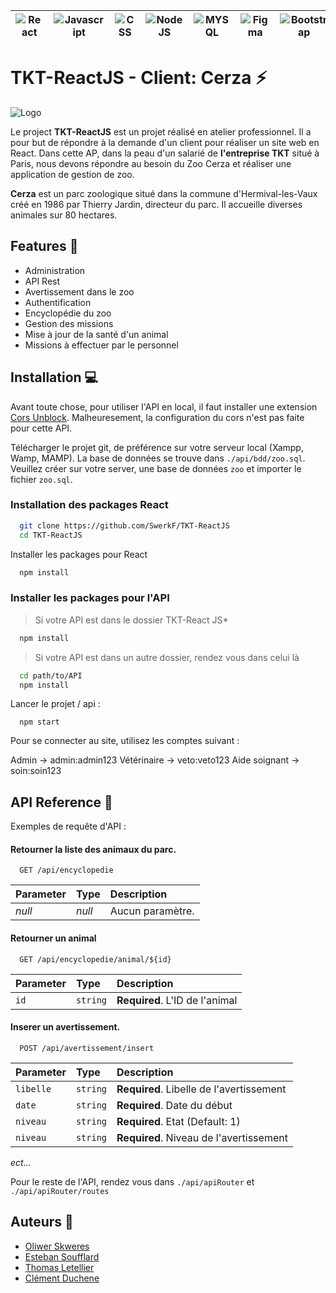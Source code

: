 
| ![React](https://img.shields.io/badge/React-20232A?style=for-the-badge&logo=react&logoColor=61DAFB) | ![Javascript](https://img.shields.io/badge/JavaScript-323330?style=for-the-badge&logo=javascript&logoColor=F7DF1E) | ![CSS](https://img.shields.io/badge/CSS3-1572B6?style=for-the-badge&logo=css3&logoColor=white) | ![NodeJS](https://img.shields.io/badge/Node.js-43853D?style=for-the-badge&logo=node.js&logoColor=white) | ![MYSQL](https://img.shields.io/badge/MySQL-005C84?style=for-the-badge&logo=mysql&logoColor=white) | ![Figma](https://img.shields.io/badge/Figma-F24E1E?style=for-the-badge&logo=figma&logoColor=white) | ![Bootstrap](https://img.shields.io/badge/Bootstrap-563D7C?style=for-the-badge&logo=bootstrap&logoColor=white) |
|:----------:|:-------------:|:----------:|:----------:|:----------:|:----------:|:--:|

# TKT-ReactJS - Client: Cerza ⚡

![Logo](https://www.anigaido.com/media/zoo_lieux/1-100/51/cerza-parc-des-safaris-hermival-les-vaux-xl.jpg)

Le project **TKT-ReactJS** est un projet réalisé en atelier professionnel. Il a pour but de répondre à la demande d'un client pour réaliser un site web en React. Dans cette AP, dans la peau d'un salarié de **l'entreprise TKT** situé à Paris, nous devons répondre au besoin du Zoo Cerza et réaliser une application de gestion de zoo.

**Cerza** est un parc zoologique situé dans la commune d'Hermival-les-Vaux créé en 1986 par Thierry Jardin, directeur du parc. Il accueille diverses animales sur 80 hectares.

## Features 🤩

- Administration
- API Rest
- Avertissement dans le zoo
- Authentification
- Encyclopédie du zoo
- Gestion des missions
- Mise à jour de la santé d'un animal
- Missions à effectuer par le personnel

## Installation 💻

Avant toute chose, pour utiliser l'API en local, il faut installer une extension [Cors Unblock](https://chrome.google.com/webstore/detail/cors-unblock/lfhmikememgdcahcdlaciloancbhjino). Malheuresement, la configuration du cors n'est pas faite pour cette API.

Télécharger le projet git, de préférence sur votre serveur local (Xampp, Wamp, MAMP).
La base de données se trouve dans `./api/bdd/zoo.sql`. Veuillez créer sur votre server, une base de données `zoo` et importer le fichier `zoo.sql`.

### Installation des packages React  
```bash
  git clone https://github.com/SwerkF/TKT-ReactJS
  cd TKT-ReactJS
```

Installer les packages pour React
```bash
  npm install
```

### Installer les packages pour l'API

> Si votre API est dans le dossier TKT-React JS*
```bash
  npm install
```

> Si votre API est dans un autre dossier, rendez vous dans celui là
```bash
  cd path/to/API
  npm install
```

Lancer le projet / api :
```
  npm start
```

Pour se connecter au site, utilisez les comptes suivant :

Admin -> admin:admin123
Vétérinaire -> veto:veto123
Aide soignant -> soin:soin123

## API Reference 🧠

Exemples de requête d'API :
#### Retourner la liste des animaux du parc.
```http
  GET /api/encyclopedie
```

| Parameter | Type     | Description                |
| :-------- | :------- | :------------------------- |
| *null* | *null* | Aucun paramètre. |

#### Retourner un animal

```http
  GET /api/encyclopedie/animal/${id}
```

| Parameter | Type     | Description                       |
| :-------- | :------- | :-------------------------------- |
| `id`      | `string` | **Required**. L'ID de l'animal |

#### Inserer un avertissement.

```http
  POST /api/avertissement/insert
```

| Parameter | Type     | Description                       |
| :-------- | :------- | :-------------------------------- |
| `libelle`      | `string` | **Required**. Libelle de l'avertissement |
| `date`      | `string` | **Required**. Date du début |
| `niveau`      | `string` | **Required**. Etat (Default: 1) |
| `niveau`      | `string` | **Required**. Niveau de l'avertissement |

*ect...*

Pour le reste de l'API, rendez vous dans `./api/apiRouter` et `./api/apiRouter/routes`

## Auteurs 👑

- [Oliwer Skweres](https://www.github.com/SwerkF) 
- [Esteban Soufflard](https://www.github.com/Este027)
- [Thomas Letellier](https://github.com/thomasl28500)
- [Clément Duchene](https://github.com/duchenec-coder)

